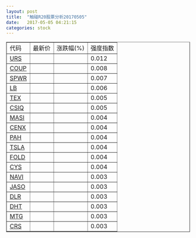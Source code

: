 ```yaml
---
layout: post
title:  "触碰R20股票分析20170505"
date:   2017-05-05 04:21:15
categories: stock
---
```

<script type="text/javascript">
var stockList = []
stockList.push('gb_urs');
stockList.push('gb_coup');
stockList.push('gb_spwr');
stockList.push('gb_lb');
stockList.push('gb_tex');
stockList.push('gb_csiq');
stockList.push('gb_masi');
stockList.push('gb_cenx');
stockList.push('gb_pah');
stockList.push('gb_tsla');
stockList.push('gb_fold');
stockList.push('gb_cys');
stockList.push('gb_navi');
stockList.push('gb_jaso');
stockList.push('gb_dlr');
stockList.push('gb_dht');
stockList.push('gb_mtg');
stockList.push('gb_crs');
</script>

<table border="1">
 <tr>
 <td>代码</td>
  <td>最新价</td>
  <td>涨跌幅(%)</td>
 <td>强度指数</td>
</tr>
  <tr id="urs"><td><a href="http://stock.finance.sina.com.cn/usstock/quotes/URS.html" target="_blank">URS</a></td><td></td><td></td><td>0.012</td></tr>
  <tr id="coup"><td><a href="http://stock.finance.sina.com.cn/usstock/quotes/COUP.html" target="_blank">COUP</a></td><td></td><td></td><td>0.008</td></tr>
  <tr id="spwr"><td><a href="http://stock.finance.sina.com.cn/usstock/quotes/SPWR.html" target="_blank">SPWR</a></td><td></td><td></td><td>0.007</td></tr>
  <tr id="lb"><td><a href="http://stock.finance.sina.com.cn/usstock/quotes/LB.html" target="_blank">LB</a></td><td></td><td></td><td>0.006</td></tr>
  <tr id="tex"><td><a href="http://stock.finance.sina.com.cn/usstock/quotes/TEX.html" target="_blank">TEX</a></td><td></td><td></td><td>0.005</td></tr>
  <tr id="csiq"><td><a href="http://stock.finance.sina.com.cn/usstock/quotes/CSIQ.html" target="_blank">CSIQ</a></td><td></td><td></td><td>0.005</td></tr>
  <tr id="masi"><td><a href="http://stock.finance.sina.com.cn/usstock/quotes/MASI.html" target="_blank">MASI</a></td><td></td><td></td><td>0.004</td></tr>
  <tr id="cenx"><td><a href="http://stock.finance.sina.com.cn/usstock/quotes/CENX.html" target="_blank">CENX</a></td><td></td><td></td><td>0.004</td></tr>
  <tr id="pah"><td><a href="http://stock.finance.sina.com.cn/usstock/quotes/PAH.html" target="_blank">PAH</a></td><td></td><td></td><td>0.004</td></tr>
  <tr id="tsla"><td><a href="http://stock.finance.sina.com.cn/usstock/quotes/TSLA.html" target="_blank">TSLA</a></td><td></td><td></td><td>0.004</td></tr>
  <tr id="fold"><td><a href="http://stock.finance.sina.com.cn/usstock/quotes/FOLD.html" target="_blank">FOLD</a></td><td></td><td></td><td>0.004</td></tr>
  <tr id="cys"><td><a href="http://stock.finance.sina.com.cn/usstock/quotes/CYS.html" target="_blank">CYS</a></td><td></td><td></td><td>0.004</td></tr>
  <tr id="navi"><td><a href="http://stock.finance.sina.com.cn/usstock/quotes/NAVI.html" target="_blank">NAVI</a></td><td></td><td></td><td>0.003</td></tr>
  <tr id="jaso"><td><a href="http://stock.finance.sina.com.cn/usstock/quotes/JASO.html" target="_blank">JASO</a></td><td></td><td></td><td>0.003</td></tr>
  <tr id="dlr"><td><a href="http://stock.finance.sina.com.cn/usstock/quotes/DLR.html" target="_blank">DLR</a></td><td></td><td></td><td>0.003</td></tr>
  <tr id="dht"><td><a href="http://stock.finance.sina.com.cn/usstock/quotes/DHT.html" target="_blank">DHT</a></td><td></td><td></td><td>0.003</td></tr>
  <tr id="mtg"><td><a href="http://stock.finance.sina.com.cn/usstock/quotes/MTG.html" target="_blank">MTG</a></td><td></td><td></td><td>0.003</td></tr>
  <tr id="crs"><td><a href="http://stock.finance.sina.com.cn/usstock/quotes/CRS.html" target="_blank">CRS</a></td><td></td><td></td><td>0.003</td></tr>
</table>
